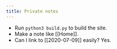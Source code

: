 ```yaml
---
title: Private notes
---
```


- Run `python3 build.py` to build the site.
- Make a note like [[Home]]. 
- Can I link to [[2020-07-09]] easily? Yes.